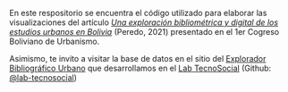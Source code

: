 En este respositorio se encuentra el código utilizado para elaborar las visualizaciones del artículo [*Una exploración bibliométrica y digital de los estudios urbanos en Bolivia*](https://www.academia.edu/81465997/Una_exploraci%C3%B3n_bibliom%C3%A9trica_y_digital_de_los_estudios_urbanos_en_Bolivia) (Peredo, 2021) presentado en el 1er Cogreso Boliviano de Urbanismo.

Asimismo, te invito a visitar la base de datos en el sitio del [Explorador Bibliográfico Urbano](https://labtecnosocial.org/app-biburbana/) que desarrollamos en el [Lab TecnoSocial](https://labtecnosocial.org/) (Github: [@lab-tecnosocial](https://github.com/lab-tecnosocial))